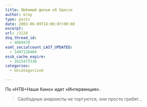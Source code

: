 ```yaml
---
title: Любимый фильм об Одессе
author: Gray
type: posts
date: 2003-06-09T16:00:07+00:00
excerpt:
url: /3124
dsq_thread_id:
  - 4089479
esml_socialcount_LAST_UPDATED:
  - 1497128404
essb_cache_expire:
  - 1615473338
categories:
  - Uncategorized

---
```








По &#171;НТВ+Наше Кино&#187; идет &#171;Интервенция&#187;.

> Свободные анархисты не торгуются, они просто грабят&#8230;